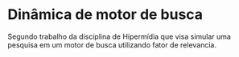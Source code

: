 # Dinâmica de motor de busca
  Segundo trabalho da disciplina de Hipermídia que visa simular uma pesquisa em um motor de busca utilizando fator de relevancia.